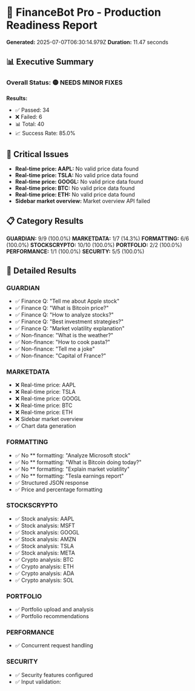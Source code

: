 
# 🚀 FinanceBot Pro - Production Readiness Report

**Generated:** 2025-07-07T06:30:14.979Z
**Duration:** 11.47 seconds

## 📊 Executive Summary

### Overall Status: 🟡 NEEDS MINOR FIXES

**Results:**
- ✅ Passed: 34
- ❌ Failed: 6  
- 📊 Total: 40
- 📈 Success Rate: 85.0%

## 🚨 Critical Issues
- **Real-time price: AAPL:** No valid price data found
- **Real-time price: TSLA:** No valid price data found
- **Real-time price: GOOGL:** No valid price data found
- **Real-time price: BTC:** No valid price data found
- **Real-time price: ETH:** No valid price data found
- **Sidebar market overview:** Market overview API failed

## 📋 Category Results
**GUARDIAN:** 9/9 (100.0%)
**MARKETDATA:** 1/7 (14.3%)
**FORMATTING:** 6/6 (100.0%)
**STOCKSCRYPTO:** 10/10 (100.0%)
**PORTFOLIO:** 2/2 (100.0%)
**PERFORMANCE:** 1/1 (100.0%)
**SECURITY:** 5/5 (100.0%)

## 🎯 Detailed Results

### GUARDIAN
- ✅ Finance Q: "Tell me about Apple stock"
- ✅ Finance Q: "What is Bitcoin price?"
- ✅ Finance Q: "How to analyze stocks?"
- ✅ Finance Q: "Best investment strategies?"
- ✅ Finance Q: "Market volatility explanation"
- ✅ Non-finance: "What is the weather?"
- ✅ Non-finance: "How to cook pasta?"
- ✅ Non-finance: "Tell me a joke"
- ✅ Non-finance: "Capital of France?"
### MARKETDATA
- ❌ Real-time price: AAPL
- ❌ Real-time price: TSLA
- ❌ Real-time price: GOOGL
- ❌ Real-time price: BTC
- ❌ Real-time price: ETH
- ❌ Sidebar market overview
- ✅ Chart data generation
### FORMATTING
- ✅ No ** formatting: "Analyze Microsoft stock"
- ✅ No ** formatting: "What is Bitcoin doing today?"
- ✅ No ** formatting: "Explain market volatility"
- ✅ No ** formatting: "Tesla earnings report"
- ✅ Structured JSON response
- ✅ Price and percentage formatting
### STOCKSCRYPTO
- ✅ Stock analysis: AAPL
- ✅ Stock analysis: MSFT
- ✅ Stock analysis: GOOGL
- ✅ Stock analysis: AMZN
- ✅ Stock analysis: TSLA
- ✅ Stock analysis: META
- ✅ Crypto analysis: BTC
- ✅ Crypto analysis: ETH
- ✅ Crypto analysis: ADA
- ✅ Crypto analysis: SOL
### PORTFOLIO
- ✅ Portfolio upload and analysis
- ✅ Portfolio recommendations
### PERFORMANCE
- ✅ Concurrent request handling
### SECURITY
- ✅ Security features configured
- ✅ Input validation: <script>alert("xss")...
- ✅ Input validation: DROP TABLE users; --...
- ✅ Input validation: aaaaaaaaaaaaaaaaaaaa...
- ✅ Error handling

## 🎉 Production Score: 85%

⚠️ **NEEDS MINOR FIXES**
        